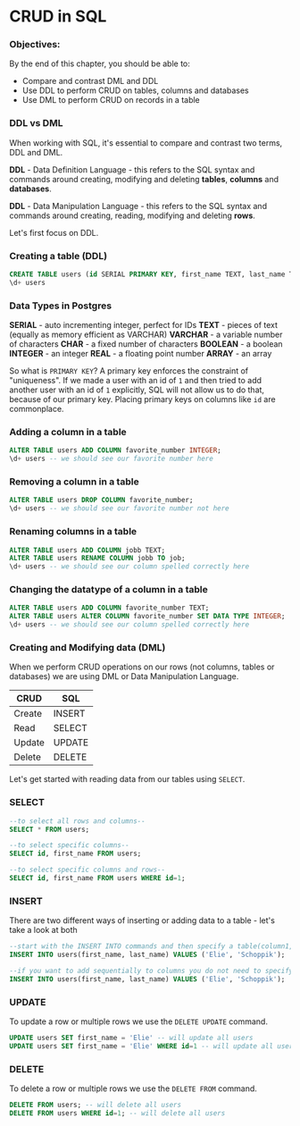 # CRUD in SQL

### Objectives:

By the end of this chapter, you should be able to:

- Compare and contrast DML and DDL
- Use DDL to perform CRUD on tables, columns and databases
- Use DML to perform CRUD on records in a table

### DDL vs DML

When working with SQL, it's essential to compare and contrast two terms, DDL and DML.

**DDL** - Data Definition Language - this refers to the SQL syntax and commands around creating, modifying and deleting **tables**, **columns** and **databases**.

**DDL** - Data Manipulation Language - this refers to the SQL syntax and commands around creating, reading, modifying and deleting **rows**.

Let's first focus on DDL.

### Creating a table (DDL)

```sql
CREATE TABLE users (id SERIAL PRIMARY KEY, first_name TEXT, last_name TEXT);
\d+ users
```

### Data Types in Postgres

**SERIAL** - auto incrementing integer, perfect for IDs
**TEXT** - pieces of text (equally as memory efficient as VARCHAR)
**VARCHAR** - a variable number of characters
**CHAR** - a fixed number of characters
**BOOLEAN** - a boolean
**INTEGER** - an integer
**REAL** - a floating point number
**ARRAY** - an array

So what is `PRIMARY KEY`? A primary key enforces the constraint of "uniqueness". If we made a user with an id of `1` and then tried to add another user with an id of `1` explicitly, SQL will not allow us to do that, because of our primary key. Placing primary keys on columns like `id` are commonplace. 

### Adding a column in a table

```sql
ALTER TABLE users ADD COLUMN favorite_number INTEGER; 
\d+ users -- we should see our favorite number here
```

### Removing a column in a table

```sql
ALTER TABLE users DROP COLUMN favorite_number; 
\d+ users -- we should see our favorite number not here
```

### Renaming columns in a table

```sql
ALTER TABLE users ADD COLUMN jobb TEXT; 
ALTER TABLE users RENAME COLUMN jobb TO job; 
\d+ users -- we should see our column spelled correctly here
```

### Changing the datatype of a column in a table

```sql
ALTER TABLE users ADD COLUMN favorite_number TEXT; 
ALTER TABLE users ALTER COLUMN favorite_number SET DATA TYPE INTEGER; 
\d+ users -- we should see our column spelled correctly here
```

### Creating and Modifying data (DML)

When we perform CRUD operations on our rows (not columns, tables or databases) we are using DML or Data Manipulation Language. 

| CRUD  | SQL  |
|---|---|
| Create  | INSERT  |
| Read  | SELECT  |
| Update  |  UPDATE  |
| Delete  |  DELETE  |

Let's get started with reading data from our tables using `SELECT`.

### SELECT

```sql
--to select all rows and columns--
SELECT * FROM users;

--to select specific columns--
SELECT id, first_name FROM users;

--to select specific columns and rows--
SELECT id, first_name FROM users WHERE id=1;
```

### INSERT

There are two different ways of inserting or adding data to a table - let's take a look at both

```sql
--start with the INSERT INTO commands and then specify a table(column1, column2, ...) and VALUES for each column.
INSERT INTO users(first_name, last_name) VALUES ('Elie', 'Schoppik');

--if you want to add sequentially to columns you do not need to specify the first portion-- 
INSERT INTO users(first_name, last_name) VALUES ('Elie', 'Schoppik');
```

### UPDATE

To update a row or multiple rows we use the `DELETE UPDATE` command.

```sql
UPDATE users SET first_name = 'Elie' -- will update all users
UPDATE users SET first_name = 'Elie' WHERE id=1 -- will update all users
```

### DELETE

To delete a row or multiple rows we use the `DELETE FROM` command.

```sql
DELETE FROM users; -- will delete all users
DELETE FROM users WHERE id=1; -- will delete all users
```


